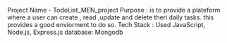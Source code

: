 
Project Name -  TodoList_MEN_project
Purpose : is to provide a plateform where a user can create , read ,update and delete theri daily tasks. this provides a good enviorment to do so.
Tech Stack :  Used JavaScript, Node.js, Express.js 
database: Mongodb
